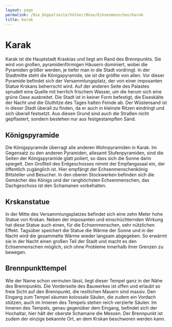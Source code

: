 ```yaml
---
layout: page
permalink: /Die_Doppelseite/Völker/Böse/Echsenmenschen/Karak
title: Karak
---
```


# Karak

Karak ist die Hauptstadt Kraskias und liegt am Rand des Brennpunkts. Sie wird von großen, pyramidenförmigen Häusern dominiert, wobei die Pyramiden größer werden, je tiefer man in die Stadt vordringt. In der Stadtmitte steht die Königspyramide, sie ist die größte von allen. Vor dieser Pyramide befindet sich der Versammlungsplatz, der von einer imposanten Statue Krskans beherrscht wird. Auf der anderen Seite des Palastes sprudelt eine Quelle mit herrlich frischem Wasser, um die herum sich eine grüne Oase ausbreitet. Die Stadt ist in keiner Form befestigt, die Eiseskälte der Nacht und die Gluthitze des Tages halten Feinde ab. Der Wüstensand ist in dieser Stadt überall zu finden, da er auch in kleinste Ritzen eindringt und sich überall festsetzt. Aus diesen Grund sind auch die Straßen nicht gepflastert, sondern bestehen nur aus festgestampften Sand.

## Königspyramide

Die Königspyramide überragt alle anderen Wohnpyramiden in Karak. Im Gegensatz zu den anderen Pyramiden, allesamt Stufenpyramiden, sind die Seiten der Königspyramide glatt poliert, so dass sich die Sonne darin spiegelt. Den Großteil des Erdgeschosses nimmt der Empfangssaal ein, der öffentlich zugänglich ist. Hier empfängt der Echsenmenschenkönig Bittsteller und Besucher. In den oberen Stockwerken befinden sich die Gemächer des Königs und der ranghöchsten Echsenmenschen, das Dachgeschoss ist den Schamanen vorbehalten.

## Krskanstatue

In der Mitte des Versammlungsplatzes befindet sich eine zehn Meter hohe Statue von Krskan. Neben der imposanten und einschüchternden Wirkung hat diese Statue auch einen, für die Echsenmenschen, sehr nützlichen Effekt. Tagsüber speichert die Statue die Wärme der Sonne und in der Nacht wird die gesammelte Wärme wieder langsam abgegeben. So erwärmt sie in der Nacht einen großen Teil der Stadt und macht es den Echsenmenschen möglich, sich ohne Probleme innerhalb ihrer Grenzen zu bewegen. 

## Brennpunkttempel

Wie der Name schon vermuten lässt, liegt dieser Tempel ganz in der Nähe des Brennpunkts. Die Vorderseite des Bauwerkes ist offen und erlaubt so freie Sicht auf den Brennpunkt, die restlichen Mauern sind massiv. Den Eingang zum Tempel säumen kolossale Säulen, die zudem ein Vordach stützen; auch im Inneren des Tempels stehen reich verzierte Säulen. Im Inneren des Tempels, genau gegenüber dem Eingang, befindet sich der Hochaltar, hier hält der oberste Schamane die Messen. Der Brennpunkt ist zudem der einzige bekannte Ort, an dem Krskan beschworen werden kann.

